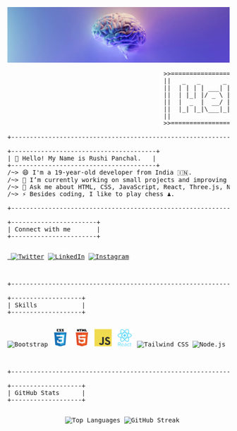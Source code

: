 ![banner](banner.webp)

<pre>
                                          >>===========================================<<
                                          ||   _   _      _ _            _    _ _   _  ||
                                          ||  | | | | ___| | | ___      / \  | | | | | ||
                                          ||  | |_| |/ _ \ | |/ _ \    / _ \ | | | | | ||
                                          ||  |  _  |  __/ | | (_) |  / ___ \| | | |_| ||
                                          ||  |_| |_|\___|_|_|\___/  /_/   \_\_|_| (_) ||
                                          ||                                           ||
                                          >>===========================================<<

+----------------------------------------------------------------------------------------------------------------------+

+---------------------------------------+
| 👋 Hello! My Name is Rushi Panchal.   |
+---------------------------------------+
/~> 😄 I'm a 19-year-old developer from India 🇮🇳.                                                     
/~> 🔭 I’m currently working on small projects and improving my coding skills.                    
/~> 💬 Ask me about HTML, CSS, JavaScript, React, Three.js, Node.js.                              
/~> ⚡ Besides coding, I like to play chess ♟️.

+----------------------------------------------------------------------------------------------------------------------+

+-----------------------+
| Connect with me       |
+-----------------------+
<p align="left">
<a href="https://twitter.com/rushi76270899" target="_blank"> <img src="https://raw.githubusercontent.com/rahuldkjain/github-profile-readme-generator/master/src/images/icons/Social/twitter.svg" alt="Twitter" height="30" width="40" /></a> <a href="https://linkedin.com/in/rushi-panchal-b58730239" target="_blank"><img src="https://raw.githubusercontent.com/rahuldkjain/github-profile-readme-generator/master/src/images/icons/Social/linked-in-alt.svg" alt="LinkedIn" height="30" width="40" /></a> <a href="https://instagram.com/rushi.panchal.2004" target="_blank"><img src="https://raw.githubusercontent.com/rahuldkjain/github-profile-readme-generator/master/src/images/icons/Social/instagram.svg" alt="Instagram" height="30" width="40" /></a>
</p>

+----------------------------------------------------------------------------------------------------------------------+

+-------------------+
| Skills            |
+-------------------+
<p align="left">
<img src="https://github.com/rushi-001/rushi-001/assets/133478781/5fbde367-6c4d-40da-8253-8722796d6365" alt="Bootstrap" width="40" height="40"/> <img src="https://raw.githubusercontent.com/devicons/devicon/master/icons/css3/css3-original-wordmark.svg" alt="CSS3" width="40" height="40"/> <img src="https://raw.githubusercontent.com/devicons/devicon/master/icons/html5/html5-original-wordmark.svg" alt="HTML5" width="40" height="40"/> <img src="https://raw.githubusercontent.com/devicons/devicon/master/icons/javascript/javascript-original.svg" alt="JavaScript" width="40" height="40"/> <img src="https://raw.githubusercontent.com/devicons/devicon/master/icons/react/react-original-wordmark.svg" alt="React" width="40" height="40"/> <img src="https://www.vectorlogo.zone/logos/tailwindcss/tailwindcss-icon.svg" alt="Tailwind CSS" width="40" height="40"/> <img src="https://github.com/rushi-001/rushi-001/assets/133478781/499384aa-c36a-4112-92f9-23b0432d133c" alt="Node.js" width="40" height="40"/>  <img src="https://www.vectorlogo.zone/logos/git-scm/git-scm-icon.svg" alt="Git" width="40" height="40"/> <img src="https://www.vectorlogo.zone/logos/github/github-icon.svg" alt="GitHub" width="40" height="40"/> <img src="https://raw.githubusercontent.com/devicons/devicon/master/icons/linux/linux-original.svg" alt="Linux" width="40" height="40"/>
</p>

+----------------------------------------------------------------------------------------------------------------------+

+-------------------+
| GitHub Stats      |
+-------------------+
<p align="center">
  <img src="https://github-readme-stats.vercel.app/api/top-langs/?username=rushi-001&layout=compact" alt="Top Languages" /> <img src="https://github-readme-streak-stats.herokuapp.com/?user=rushi-001" alt="GitHub Streak" />
</p>
</pre>
